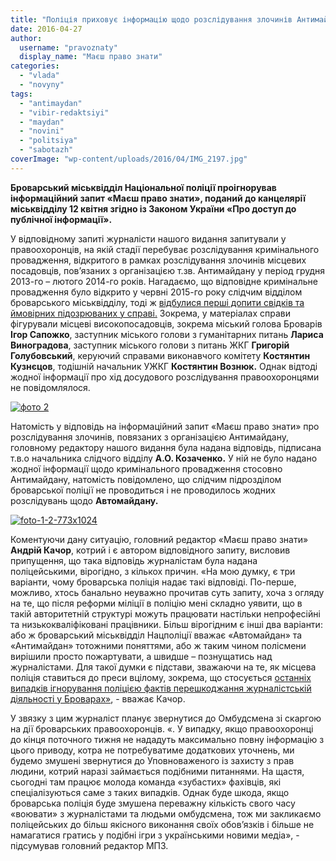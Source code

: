 ```yaml
---
title: "Поліція приховує інформацію щодо розслідування злочинів Антимайдану в Броварах"
date: 2016-04-27
author: 
  username: "pravoznaty"
  display_name: "Маєш право знати"
categories: 
  - "vlada"
  - "novyny"
tags: 
  - "antimaydan"
  - "vibir-redaktsiyi"
  - "maydan"
  - "novini"
  - "politsiya"
  - "sabotazh"
coverImage: "wp-content/uploads/2016/04/IMG_2197.jpg"
---
```


**Броварський міськвідділ Національної поліції проігнорував інформаційний запит «Маєш право знати», поданий до канцелярії міськвідділу 12 квітня згідно із Законом України «Про доступ до публічної інформації».**

У відповідному запиті журналісти нашого видання запитували у правоохоронців, на якій стадії перебуває розслідування кримінального провадження, відкритого в рамках розслідування злочинів місцевих посадовців, пов’язаних з організацією т.зв. Антимайдану у період грудня 2013-го – лютого 2014-го років. Нагадаємо, що відповідне кримінальне провадження було відкрито у червні 2015-го року слідчим відділом броварського міськвідділу, тоді ж [відбулися перші допити свідків та ймовірних підозрюваних у справі.](https://mpz.brovary.org/pershyj-dopyt-sapozhka/) Зокрема, у матеріалах справи фігурували місцеві високопосадовців, зокрема міський голова Броварів **Ігор Сапожко**, заступник міського голови з гуманітарних питань **Лариса Виноградова**, заступник міського голови з питань ЖКГ **Григорій Голубовський**, керуючий справами виконавчого комітету **Костянтин Кузнєцов**, тодішній начальник УЖКГ **Костянтин Вознюк.** Однак відтоді жодної інформації про хід досудового розслідування правоохоронцями не повідомлялося.

[![фото 2](https://mpz.brovary.org/wp-content/uploads/2016/04/foto-2-1.jpg)](https://mpz.brovary.org/wp-content/uploads/2016/04/foto-2-1.jpg)

Натомість у відповідь на інформаційний запит «Маєш право знати» про розслідування злочинів, повязаних з організацією Антимайдану, головному редактору нашого видання була надана відповідь, підписана т.в.о начальника слідчого відділу **А.О. Козаченко.** У ній не було надано жодної інформації щодо кримінального провадження стосовно Антимайдану, натомість повідомлено, що слідчим підрозділом броварської поліції не проводиться і не проводилось жодних розслідувань щодо **Автомайдану.**

[![foto-1-2-773x1024](https://mpz.brovary.org/wp-content/uploads/2016/04/foto-1-2-773x1024-1.jpg)](https://mpz.brovary.org/wp-content/uploads/2016/04/foto-1-2-773x1024-1.jpg)

Коментуючи дану ситуацію, головний редактор «Маєш право знати» **Андрій Качор**, котрий і є автором відповідного запиту, висловив припущення, що така відповідь журналістам була надана поліцейськими, вірогідно, з кількох причин. «На мою думку, є три варіанти, чому броварська поліція надає такі відповіді. По-перше, можливо, хтось банально неуважно прочитав суть запиту, хоча з огляду на те, що після реформи міліції в поліцію мені складно уявити, що в такій авторитетній структурі можуть працювати настільки непрофесійні та низькокваліфіковані працівники. Більш вірогідним є інші два варіанти: або ж броварський міськвідділ Нацполіції вважає «Автомайдан» та «Антимайдан» тотожними поняттями, або ж таким чином полісмени вирішили просто пожартувати, а швидше – познущатись над журналістами. Для такої думки є підстави, зважаючи на те, як місцева поліція ставиться до преси вцілому, зокрема, що стосується [останніх випадків ігнорування поліцією фактів перешкоджання журналістській діяльності у Броварах»](https://mpz.brovary.org/brovarska-politsiya-prodovzhuye-ignoruvaty-fakty-pereshkodzhannya-zhurnalistam/), - вважає Качор.

У звязку з цим журналіст планує звернутися до Омбудсмена зі скаргою на дії броварських правоохоронців. «. У випадку, якщо правоохоронці до кінця поточного тижня не нададуть максимально повну інформацію з цього приводу, котра не потребуватиме додаткових уточнень, ми будемо змушені звернутися до Уповноваженого із захисту з прав людини, котрий наразі займається подібними питаннями. На щастя, сьогодні там працює молода команда «зубастих» фахівців, які спеціалізуються саме з таких випадків. Однак буде шкода, якщо броварська поліція буде змушена переважну кількість свого часу «воювати» з журналістами та людьми омбудсмена, тож ми закликаємо поліцейських до більш якісного виконання своїх обов’язків і більше не намагатися гратись у подібні ігри з українськими новими медіа», - підсумував головний редактор МПЗ.
